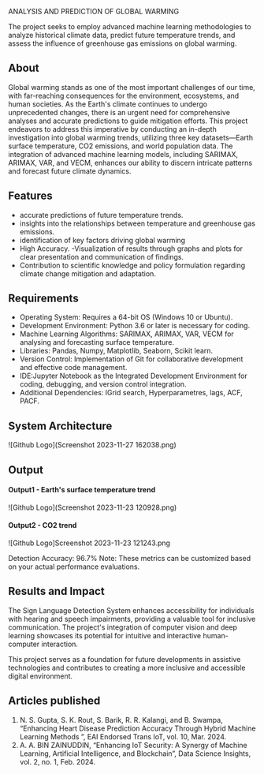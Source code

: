 ANALYSIS AND PREDICTION OF GLOBAL WARMING

The project seeks to employ advanced machine learning methodologies to analyze historical climate data, predict future temperature trends, and assess the influence of greenhouse gas emissions on global warming.

## About
<!--Detailed Description about the project-->
Global warming stands as one of the most important challenges of our time, with far-reaching consequences for the environment, ecosystems, and human societies. As the Earth's climate continues to undergo unprecedented changes, there is an urgent need for comprehensive analyses and accurate predictions to guide mitigation efforts. This project endeavors to address this imperative by conducting an in-depth investigation into global warming trends, utilizing three key datasets—Earth surface temperature, CO2 emissions, and world population data. The integration of advanced machine learning models, including SARIMAX, ARIMAX, VAR, and VECM, enhances our ability to discern intricate patterns and forecast future climate dynamics.

## Features
<!--List the features of the project as shown below-->
- accurate predictions of future temperature trends.
- insights into the relationships between temperature and greenhouse gas emissions.
- identification of key factors driving global warming
- High Accuracy.
-Visualization of results through graphs and plots for clear presentation and communication of findings.
- Contribution to scientific knowledge and policy formulation regarding climate change mitigation and adaptation.
## Requirements
<!--List the requirements of the project as shown below-->
* Operating System: Requires a 64-bit OS (Windows 10 or Ubuntu).
* Development Environment: Python 3.6 or later is necessary for coding.
* Machine Learning Algorithms: SARIMAX, ARIMAX, VAR, VECM for analysing and forecasting surface temperature.
*  Libraries: Pandas, Numpy, Matplotlib, Seaborn, Scikit learn.
* Version Control: Implementation of Git for collaborative development and effective code management.
* IDE:Jupyter Notebook as the Integrated Development Environment for coding, debugging, and version control integration.
* Additional Dependencies: IGrid search, Hyperparametres, lags, ACF, PACF.

## System Architecture
<!--Embed the system architecture diagram as shown below-->

![Github Logo](Screenshot 2023-11-27 162038.png)


## Output

<!--Embed the Output picture at respective places as shown below as shown below-->
#### Output1 - Earth's surface temperature trend

![Github Logo](Screenshot 2023-11-23 120928.png)

#### Output2 - CO2 trend
![Github Logo]Screenshot 2023-11-23 121243.png

Detection Accuracy: 96.7%
Note: These metrics can be customized based on your actual performance evaluations.


## Results and Impact
<!--Give the results and impact as shown below-->
The Sign Language Detection System enhances accessibility for individuals with hearing and speech impairments, providing a valuable tool for inclusive communication. The project's integration of computer vision and deep learning showcases its potential for intuitive and interactive human-computer interaction.

This project serves as a foundation for future developments in assistive technologies and contributes to creating a more inclusive and accessible digital environment.

## Articles published
1. N. S. Gupta, S. K. Rout, S. Barik, R. R. Kalangi, and B. Swampa, “Enhancing Heart Disease Prediction Accuracy Through Hybrid Machine Learning Methods ”, EAI Endorsed Trans IoT, vol. 10, Mar. 2024.
2. A. A. BIN ZAINUDDIN, “Enhancing IoT Security: A Synergy of Machine Learning, Artificial Intelligence, and Blockchain”, Data Science Insights, vol. 2, no. 1, Feb. 2024.




